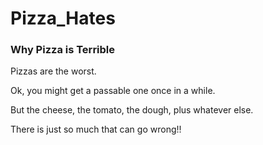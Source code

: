 # Pizza_Hates

### Why Pizza is Terrible

Pizzas are the worst.

Ok, you might get a passable one once in a while.

But the cheese, the tomato, the dough, plus whatever else.

There is just so much that can go wrong!!
